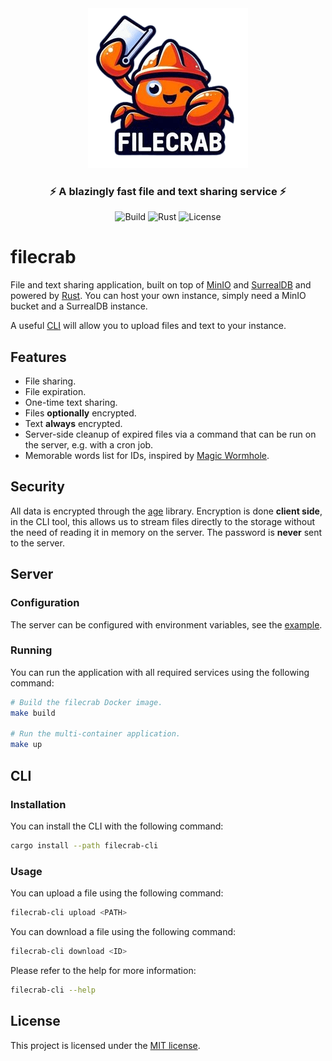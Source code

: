 <div align="center">
  <img src="logo.png" alt="logo" />
  <h3>⚡ A blazingly fast file and text sharing service ⚡</h3>

  ![Build](https://img.shields.io/github/actions/workflow/status/NicolasGB/filecrab/pipeline.yml?branch=main)
  ![Rust](https://img.shields.io/badge/rust-1.70+-blueviolet.svg?logo=rust)
  ![License](https://img.shields.io/badge/license-MIT-blue.svg)
</div>

# filecrab

File and text sharing application, built on top of [MinIO](https://min.io/) and
[SurrealDB](https://surrealdb.com/) and powered by [Rust](https://www.rust-lang.org/). You can host
your own instance, simply need a MinIO bucket and a SurrealDB  instance.

A useful [CLI](filecrab-cli) will allow you to upload files and text to your instance.

## Features

- File sharing.
- File expiration.
- One-time text sharing.
- Files **optionally** encrypted.
- Text **always** encrypted.
- Server-side cleanup of expired files via a command that can be run on the server, e.g. with a cron
  job.
- Memorable words list for IDs, inspired by
  [Magic Wormhole](https://github.com/magic-wormhole/magic-wormhole.rs).

## Security

All data is encrypted through the [age](https://github.com/str4d/rage/tree/main/age) library.
Encryption is done **client side**, in the CLI tool, this allows us to stream files directly to the
storage without the need of reading it in memory on the server. The password is **never** sent to
the server.

## Server

### Configuration

The server can be configured with environment variables, see the [example](.env.example).

### Running

You can run the application with all required services using the following command:

```sh
# Build the filecrab Docker image.
make build

# Run the multi-container application.
make up
```

## CLI

### Installation

You can install the CLI with the following command:

```sh
cargo install --path filecrab-cli
```

### Usage

You can upload a file using the following command:

```sh
filecrab-cli upload <PATH>
```

You can download a file using the following command:

```sh
filecrab-cli download <ID>
```

Please refer to the help for more information:

```sh
filecrab-cli --help
```

## License

This project is licensed under the [MIT license](LICENSE).
